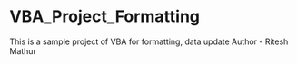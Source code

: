 # VBA_Project_Formatting
This is a sample project of VBA for formatting, data update
Author - Ritesh Mathur
